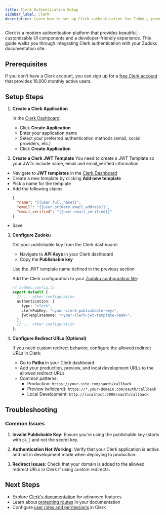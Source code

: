 ```yaml
---
title: Clerk Authentication Setup
sidebar_label: Clerk
description: Learn how to set up Clerk authentication for Zudoku, providing a seamless authentication experience with modern UI components and extensive customization options.
---
```


Clerk is a modern authentication platform that provides beautiful, customizable UI components and a developer-friendly experience. This guide walks you through integrating Clerk authentication with your Zudoku documentation site.

## Prerequisites

If you don't have a Clerk account, you can sign up for a [free Clerk account](https://clerk.com/) that provides 10,000 monthly active users.

## Setup Steps

<Stepper>

1. **Create a Clerk Application**

   In the [Clerk Dashboard](https://dashboard.clerk.com/):
   - Click **Create Application**
   - Enter your application name
   - Select your preferred authentication methods (email, social providers, etc.)
   - Click **Create Application**

2. **Create a Clerk JWT Template** You need to create a JWT Template so your JWTs include name, email and email_verified information.

- Navigate to **JWT templates** in the [Clerk Dashboard](https://dashboard.clerk.com/)
- Create a new template by clicking **Add new template**
- Pick a name for the template
- Add the following claims
  ```json
  {
    "name": "{{user.full_name}}",
    "email": "{{user.primary_email_address}}",
    "email_verified": "{{user.email_verified}}"
  }
  ```
- Save

3. **Configure Zudoku**

   Get your publishable key from the Clerk dashboard:
   - Navigate to **API Keys** in your Clerk dashboard
   - Copy the **Publishable key**

   Use the JWT template name defined in the previous section

   Add the Clerk configuration to your [Zudoku configuration file](./overview.md):

   ```typescript
   // zudoku.config.ts
   export default {
     // ... other configuration
     authentication: {
       type: "clerk",
       clerkPubKey: "<your-clerk-publishable-key>",
       jwtTemplateName: "<your-clerk-jwt-template-name>",
     },
     // ... other configuration
   };
   ```

4. **Configure Redirect URLs (Optional)**

   If you need custom redirect behavior, configure the allowed redirect URLs in Clerk:
   - Go to **Paths** in your Clerk dashboard
   - Add your production, preview, and local development URLs to the allowed redirect URLs
   - Common patterns:
     - Production: `https://your-site.com/oauth/callback`
     - Preview (wildcard): `https://*.your-domain.com/oauth/callback`
     - Local Development: `http://localhost:3000/oauth/callback`

</Stepper>

## Troubleshooting

### Common Issues

1. **Invalid Publishable Key**: Ensure you're using the publishable key (starts with `pk_`) and not the secret key.

2. **Authentication Not Working**: Verify that your Clerk application is active and not in development mode when deploying to production.

3. **Redirect Issues**: Check that your domain is added to the allowed redirect URLs in Clerk if using custom redirects.

## Next Steps

- Explore [Clerk's documentation](https://clerk.com/docs) for advanced features
- Learn about [protecting routes](./authentication.md#protected-routes) in your documentation
- Configure [user roles and permissions](https://clerk.com/docs/organizations/roles-permissions) in Clerk
